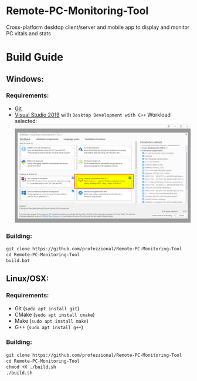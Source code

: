# Remote-PC-Monitoring-Tool
Cross-platform desktop client/server and mobile app to display and monitor PC vitals and stats


# Build Guide

## Windows:

### Requirements:
* [Git](https://git-scm.com/download/win)
* [Visual Studio 2019](https://visualstudio.microsoft.com/vs/community/) with `Desktop Development with C++` Workload selected: ![See here](https://github.com/profezzional/Remote-PC-Monitoring-Tool/blob/colton_dev/docs/vs_installershell_UescUGq5ae.png?raw=true)

### Building:
```
git clone https://github.com/profezzional/Remote-PC-Monitoring-Tool
cd Remote-PC-Monitoring-Tool
build.bat
```


## Linux/OSX:

### Requirements:
* Git (`sudo apt install git`)
* CMake (`sudo apt install cmake`)
* Make (`sudo apt install make`)
* G++ (`sudo apt install g++`)

### Building:
```
git clone https://github.com/profezzional/Remote-PC-Monitoring-Tool
cd Remote-PC-Monitoring-Tool
chmod +X ./build.sh
./build.sh
```